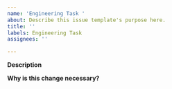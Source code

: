 ```yaml
---
name: 'Engineering Task '
about: Describe this issue template's purpose here.
title: ''
labels: Engineering Task
assignees: ''

---
```


**Description**


**Why is this change necessary?**
